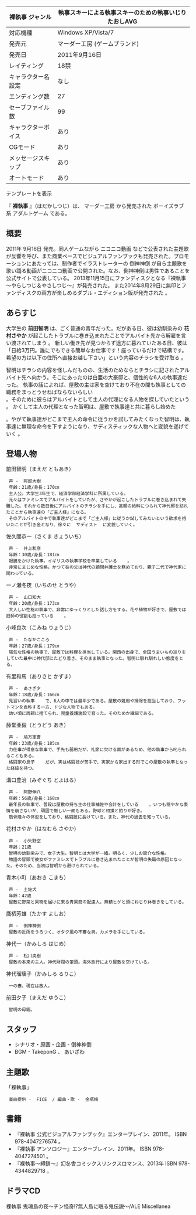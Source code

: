 裸執事  ジャンル  |  執事スキーによる執事スキーのための執事いじりたおしAVG   
---|---  
対応機種  |  Windows XP/Vista/7   
発売元  |  マーダー工房 (ゲームブランド)   
発売日  |  2011年9月16日   
レイティング  |  18禁   
キャラクター名設定  |  なし   
エンディング数  |  27   
セーブファイル数  |  99   
キャラクターボイス  |  あり   
CGモード  |  あり   
メッセージスキップ  |  あり   
オートモード  |  あり   
テンプレートを表示  
  
『 **裸執事** 』（はだかしつじ）は、  マーダー工房  から発売された  ボーイズラブ  系  アダルトゲーム  である。

##  概要  

2011年  9月16日  発売。同人ゲームながら  ニコニコ動画
などで公表された主題歌が反響を呼び、また商業ベースでビジュアルファンブックも発売された。プロモーションにあたっては、制作者でイラストレーターの  倒神神倒
が自ら主題歌を歌い踊る動画がニコニコ動画で公開された。なお、倒神神倒は男性であることを公式サイトで公表している。
2013年11月15日にファンディスクとなる『裸執事～やらしつじ＆やさしつじ～』が発売された。
また2014年8月29日に無印とファンディスクの両方が楽しめるダブル・エディション版が発売された    。

##  あらすじ  

大学生の **前田智明** は、ごく普通の青年だった。だがある日、彼は幼馴染みの **花村さやか**
が起こしたトラブルに巻き込まれたことでアルバイト先から解雇を言い渡されてしまう    。
新しい働き先が見つからず途方に暮れていたある日、彼は「日給3万円。誰にでもできる簡単なお仕事です！座っているだけで結構です。希望の方は以下の住所へ直接お越し下さい」という内容のチラシを受け取る
  。

智明はチラシの内容を怪しんだものの、生活のためならとチラシに記されたアルバイト先へ向かう。そこにあったのは白亜の大豪邸と、個性的な6人の執事達だった。
執事の話によれば、屋敷の主は家を空けており不在の間も執事としての職務をまっとうせねばならないらしい  
。そのために彼らはアルバイトとして主人の代理になる人物を探していたという    。 かくして主人の代理となった智明は、屋敷で執事達と共に暮らし始めた

。やがて執事達がどこまで主人の命令に従うかを試してみたくなった智明は、執事達に無理な命令を下すようになり、サディスティックな人物へと変貌を遂げていく
  。

##  登場人物  

前田智明（まえだ ともあき）

     声 -  阿部大樹 
     年齢：21歳/身長：170㎝ 
     主人公。大学生3年生で、経済学部経済学科に所属している。 
     元々はファミレスでアルバイトをしていたが、さやかが起こしたトラブルに巻き込まれて失職した。それから数日後にアルバイトのチラシを手にし、高額の給料につられて神代邸を訪れたことから執事達の「ご主人様」になる。 
     そのアルバイトの中で執事達がどこまで「ご主人様」に従うか試してみたいという欲求を抱いたことが引き金となり、徐々に  サディスト  に変貌していく。 
佐久間恭一（さくま きょういち）

     声 -  井上和彦   
     年齢：30歳/身長：181㎝ 
     眼鏡をかけた執事。イギリスの執事学校を卒業している    。 
     非常にまじめな性格。かつて彼の父は神代の顧問弁護士を務めており、親子二代で神代家に関わっている。 
一ノ瀬冬夜（いちのせ とうや）

     声 -  山口知大 
     年齢：20歳/身長：173㎝ 
     大人しい性格の執事で、非常にゆっくりとした話し方をする。花や植物が好きで、屋敷では庭師の役割も担っている    。 
小峰良次（こみね りょうじ）

     声 -  たなかこころ 
     年齢：27歳/身長：179㎝ 
     陽気な性格の執事で、屋敷では料理を担当している。関西の出身で、全国うまいもの巡りをしていた最中に神代邸にたどり着き、そのまま執事となった。智明に馴れ馴れしい態度をとる。 
有里和馬（ありさと かずま）

     声 -  あさぎ夕 
     年齢：18歳/身長：166㎝ 
     見習いの執事    で、6人の中では最年少である。屋敷の雑用や掃除を担当しており、フットマンを自称する一方、ドジな人物でもある。 
     幼い頃に両親に捨てられ、児童養護施設で育った。そのためか繊細である。 
藤堂亜毅（とうどう あき）

     声 -  鳩万軍曹 
     年齢：23歳/身長：185㎝ 
     力仕事が得意な執事で、手先も器用だが、礼節に欠ける面があるため、他の執事から叱られることもある。 
     格闘家の息子    だが、実は格闘技が苦手で、実家から家出する形でこの屋敷の執事となった経緯を持つ。 
溝口豊治（みぞぐち とよはる）

     声 -  阿野伸八 
     年齢：56歳/身長：168㎝ 
     最年長の執事で、普段は屋敷の持ち主の仕事補佐や会計をしている    。いつも穏やかな表情を崩さないが、頑固で厳しい一面もある。野球と相撲と釣りが好き。 
     筋骨隆々の体型をしており、格闘技に長けている。また、神代の過去を知っている。 
花村さやか（はなむら さやか）

     声 -  小矢野空 
     年齢：21歳 
     智明の幼馴染みで、女子大生。智明とは大学が一緒。明るく、少しお節介な性格。 
     物語の冒頭で彼女がファミレスでトラブルに巻き込まれたことが智明の失職の原因となった。そのため、当初は智明から避けられている。 
青木小町（あおき こまち）

     声 -  土佐犬 
     年齢：42歳 
     屋敷に野菜と果物を届けに来る青果商の配達人。無精ヒゲと頭にねじり鉢巻きをしている。 
鷹栖芳雄（たかす よしお）

     声 -  倒神神倒 
     屋敷の近所をうろつく、オタク風の不審な男。カメラを手にしている。 
神代一（かみしろ はじめ）

     声 -  松川央樹 
     屋敷の本来の主人。神代財閥の筆頭。海外旅行により屋敷を空けている。 
神代瑠璃子（かみしろ るりこ）

     一の妻。現在は故人。 
前田夕子（まえだ ゆうこ）

     智明の母親。 

##  スタッフ  

  * シナリオ・原画・企画 -  倒神神倒 
  * BGM -  TakeponG  、  あいざわ 

##  主題歌  

「裸執事」

     楽曲提供 -  FICE  / 編曲・歌 -  金瓶梅 

##  書籍  

  * 『裸執事 公式ビジュアルファンブック』エンターブレイン、2011年。  ISBN 978-4047276574  。 
  * 『裸執事 アンソロジー』エンターブレイン、2011年。  ISBN 978-4047274501  。 
  * 『裸執事～縛鎖～』幻冬舎コミックスリンクスロマンス、2013年  ISBN 978-4344829718  。 

##  ドラマCD  

裸執事 鬼魂島の夜～チン怪奇!?無人島に眠る鬼伝説～/ALE Miscellanea

